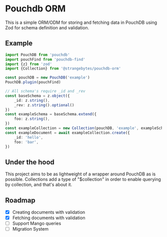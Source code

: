 # Pouchdb ORM
This is a simple ORM/ODM for storing and fetching data in PouchDB using Zod for schema definition and validation.

## Example
```typescript
import PouchDB from 'pouchdb'
import pouchFind from 'pouchdb-find'
import {z} from 'zod'
import {Collection} from '@strangebytes/pouchdb-orm'

const pouchDB = new PouchDB('example')
PouchDB.plugin(pouchFind)

// All schema's require _id and _rev
const baseSchema = z.object({
	_id: z.string(),
	_rev: z.string().optional()
})
const exampleSchema = baseSchema.extend({
	foo: z.string(),
})
const exampleCollection = new Collection(pouchDB, 'example', exampleSchema)
const exampleDocument = await exampleCollection.create({
	_id: 'hello',
	foo: 'bar',
})
```

## Under the hood
This project aims to be as lightweight of a wrapper around PouchDB as is possible.
Collections add a type of "$collection" in order to enable querying by collection, and that's about it.

## Roadmap
- [x] Creating documents with validation
- [x] Fetching documents with validation
- [ ] Support Mango queries
- [ ] Migration System
